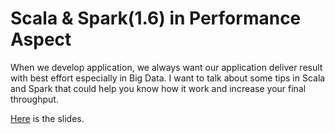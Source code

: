 # Scala & Spark(1.6) in Performance Aspect

When we develop application, we always want our application deliver result with best effort especially in Big Data. 
I want to talk about some tips in Scala and Spark that could help you know how it work and increase your final throughput.

[Here](scala_&_spark(1.6)_in_performance_aspect.pdf) is the slides.
